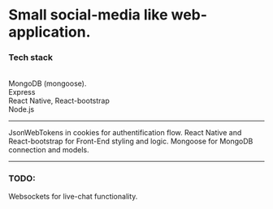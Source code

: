 <h1>Small social-media like web-application.</h1>
<h3>Tech stack</h3>
<p>
  <br>MongoDB (mongoose).
  <br>Express
  <br>React Native, React-bootstrap
  <br>Node.js
</p>
<hr>
<p>
  JsonWebTokens in cookies for authentification flow.
  React Native and React-bootstrap for Front-End styling and logic.
  Mongoose for MongoDB connection and models.
</p>
<hr>
<h3>TODO:</h3>
<p>
  Websockets for live-chat functionality.
</p>
